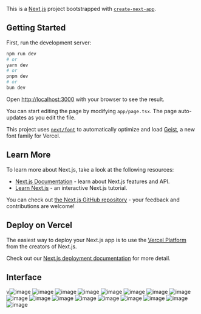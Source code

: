 This is a [Next.js](https://nextjs.org) project bootstrapped with [`create-next-app`](https://nextjs.org/docs/app/api-reference/cli/create-next-app).

## Getting Started

First, run the development server:

```bash
npm run dev
# or
yarn dev
# or
pnpm dev
# or
bun dev
```

Open [http://localhost:3000](http://localhost:3000) with your browser to see the result.

You can start editing the page by modifying `app/page.tsx`. The page auto-updates as you edit the file.

This project uses [`next/font`](https://nextjs.org/docs/app/building-your-application/optimizing/fonts) to automatically optimize and load [Geist](https://vercel.com/font), a new font family for Vercel.

## Learn More

To learn more about Next.js, take a look at the following resources:

- [Next.js Documentation](https://nextjs.org/docs) - learn about Next.js features and API.
- [Learn Next.js](https://nextjs.org/learn) - an interactive Next.js tutorial.

You can check out [the Next.js GitHub repository](https://github.com/vercel/next.js) - your feedback and contributions are welcome!

## Deploy on Vercel

The easiest way to deploy your Next.js app is to use the [Vercel Platform](https://vercel.com/new?utm_medium=default-template&filter=next.js&utm_source=create-next-app&utm_campaign=create-next-app-readme) from the creators of Next.js.

Check out our [Next.js deployment documentation](https://nextjs.org/docs/app/building-your-application/deploying) for more detail.


## Interface 
v![image](https://github.com/user-attachments/assets/e65f5dbc-4d5a-4653-80dd-18a56c23c026)
![image](https://github.com/user-attachments/assets/1ffc3c7e-93a2-4d6d-ae45-3c086f973918)
![image](https://github.com/user-attachments/assets/d33c966f-ae57-4ed2-8126-523504ab402f)
![image](https://github.com/user-attachments/assets/9b0a13c6-01a9-43e8-bfc9-8fb4b20a4d4b)
![image](https://github.com/user-attachments/assets/9b0f88ce-0c23-4efe-9040-b162da8ba983)
![image](https://github.com/user-attachments/assets/9160ea6e-ff6c-43e2-b41b-2c5551bc6a3d)
![image](https://github.com/user-attachments/assets/10850eff-0d4b-4614-8cf2-a79700658393)
![image](https://github.com/user-attachments/assets/2fa584ee-92ec-49d4-96cd-72ff3c5a8970)
![image](https://github.com/user-attachments/assets/4a64082d-9b7c-4fbc-b3f2-65c7b8e5dd25)
![image](https://github.com/user-attachments/assets/3867e22e-0e7b-4e18-87bb-eb750295049b)
![image](https://github.com/user-attachments/assets/140680fd-3335-4960-9f2b-a8ff52bb49f3)
![image](https://github.com/user-attachments/assets/0b143549-3c45-4673-8a89-29d9bdf727ec)
![image](https://github.com/user-attachments/assets/5476c7c2-025d-46f6-ac1c-548fcfbbb5cb)
![image](https://github.com/user-attachments/assets/62c272b3-44c7-4c0c-9cf5-5fa7918723b9)
![image](https://github.com/user-attachments/assets/1497c713-8eb9-4819-ac1d-5e43560b0ed6)
![image](https://github.com/user-attachments/assets/51e48426-f2b1-4197-9da6-01511f0ff8e0)
![image](https://github.com/user-attachments/assets/a425668d-e074-4890-9794-debbf2245997)











